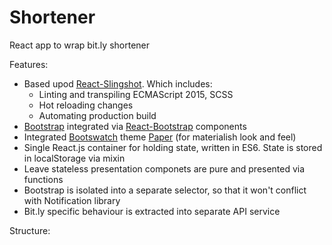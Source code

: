 # Shortener
   React app to wrap bit.ly shortener

Features:

* Based upod [React-Slingshot](https://github.com/coryhouse/react-slingshot). Which includes:
    * Linting and transpiling ECMAScript 2015, SCSS
    * Hot reloading changes
    * Automating production build
* [Bootstrap](getbootstrap.com) integrated via [React-Bootstrap](react-bootstrap.github.io) components
* Integrated [Bootswatch](https://bootswatch.com) theme [Paper](https://bootswatch.com/paper/) (for materialish look and feel)
* Single React.js container for holding state, written in ES6. State is stored in localStorage via mixin
* Leave stateless presentation componets are pure and presented via functions
* Bootstrap is isolated into a separate selector, so that it won't conflict with Notification library
* Bit.ly specific behaviour is extracted into separate API service
   
   
   
   
Structure:

